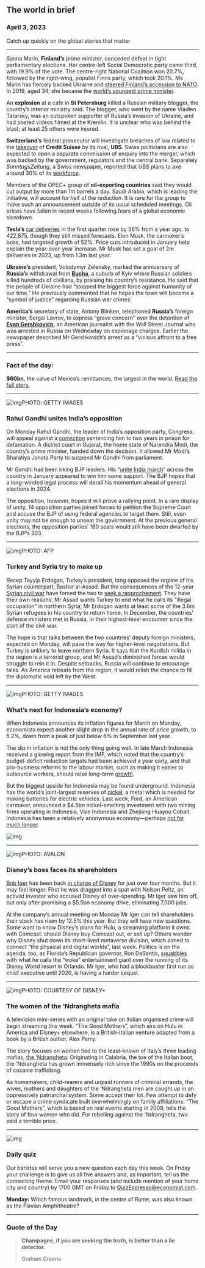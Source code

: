 ## The world in brief

### April 3, 2023

Catch up quickly on the global stories that matter



------



Sanna Marin, **Finland’s** prime minister, conceded defeat in tight parliamentary elections. Her centre-left Social Democratic party came third, with 19.9% of the vote. The centre-right National Coalition won 20.7%, followed by the right-wing, populist Finns party, which took 20.1%. Ms Marin has fiercely backed Ukraine and [steered Finland’s accession to NATO](https://www.economist.com/europe/2023/03/22/finland-has-turkeys-approval-and-can-at-last-join-nato). In 2019, aged 34, she became the [world’s youngest prime minister](https://www.economist.com/graphic-detail/2019/12/11/finlands-new-prime-minister-is-the-worlds-youngest).

An **explosion** at a cafe in **St Petersburg** killed a Russian military blogger, the country’s interior ministry said. The blogger, who went by the name Vladlen Tatarsky, was an outspoken supporter of Russia’s invasion of Ukraine, and had posted videos filmed at the Kremlin. It is unclear who was behind the blast; at least 25 others were injured.

**Switzerland’s** federal prosecutor will investigate breaches of law related to the [takeover](https://www.economist.com/finance-and-economics/2023/03/20/credit-suisses-takeover-causes-turmoil-in-a-275bn-bond-market) of **Credit Suisse** by its rival, **UBS**. Swiss politicians are also expected to open a separate commission of enquiry into the merger, which was backed by the government, regulators and the central bank. Separately *SonntagsZeitung*, a Swiss newspaper, reported that UBS plans to axe around 30% of its [workforce](https://www.economist.com/finance-and-economics/2023/03/19/a-momentous-but-unhappy-union-ubs-saves-credit-suisse).

Members of the OPEC+ group of **oil-exporting countries** said they would cut output by more than 1m barrels a day. Saudi Arabia, which is leading the initiative, will account for half of the reduction. It is rare for the group to make such an announcement outside of its usual scheduled meetings. Oil prices have fallen in recent weeks following fears of a global economic slowdown.

**Tesla’s** [car deliveries](https://www.economist.com/business/2023/01/04/investors-conclude-that-tesla-is-a-carmaker-not-a-tech-firm) in the first quarter rose by 36% from a year ago, to 422,875, though they still missed forecasts. Elon Musk, the carmaker’s boss, had targeted growth of 52%. Price cuts introduced in January help explain the year-over-year increase. Mr Musk has set a goal of 2m deliveries in 2023, up from 1.3m last year.

**Ukraine’s** president, Volodymyr Zelensky, marked the anniversary of **Russia’s** withdrawal from [**Bucha**](https://www.economist.com/europe/2022/04/05/one-killing-among-many-in-a-kyiv-suburb), a suburb of Kyiv where Russian soldiers killed hundreds of civilians, by praising his country’s resistance. He said that the people of Ukraine had “stopped the biggest force against humanity of our time.” He previously commented that he hopes the town will become a “symbol of justice” regarding Russian war crimes.

**America’s** secretary of state, Antony Blinken, telephoned **Russia’s** foreign minister, Sergei Lavrov, to express “grave concern” over the detention of [**Evan Gershkovich**](https://www.economist.com/europe/2023/03/30/the-kremlin-escalates-its-war-on-truth), an American journalist with the Wall Street Journal who was arrested in Russia on Wednesday on espionage charges. Earlier the newspaper described Mr Gershkovich’s arrest as a “vicious affront to a free press”.



------



### Fact of the day: 

**$60bn**, the value of Mexico’s remittances, the largest in the world. [Read the full story.](https://www.economist.com/the-americas/2023/03/30/mexico-now-receives-more-remittances-than-china)



------



![img](https://niceboy.online/insight/public/Espresso/PHOTOS/20230401_dap386.jpg)PHOTO: GETTY IMAGES

### Rahul Gandhi unites India’s opposition

On Monday Rahul Gandhi, the leader of India’s opposition party, Congress, will appeal against a [conviction](https://www.economist.com/asia/2023/03/27/the-worlds-biggest-democracy-is-becoming-less-free) sentencing him to two years in prison for defamation. A district court in Gujarat, the home state of Narendra Modi, the country’s prime minister, handed down the decision. It allowed Mr Modi’s Bharatiya Janata Party to suspend Mr Gandhi from parliament.

Mr Gandhi had been irking BJP leaders. His “[unite India march](https://www.economist.com/asia/2023/01/26/relaunching-rahul-gandhi-again)” across the country in January appeared to win him some support. The BJP hopes that a long-winded legal process will derail his momentum ahead of general elections in 2024.

The opposition, however, hopes it will prove a rallying point. In a rare display of unity, 14 opposition parties joined forces to petition the Supreme Court and accuse the BJP of using federal agencies to target them. Still, even unity may not be enough to unseat the government. At the previous general elections, the opposition parties’ 160 seats would still have been dwarfed by the BJP’s 303.



------



![img](https://niceboy.online/insight/public/Espresso/PHOTOS/TurkeySyria.jpg)PHOTO: AFP

### Turkey and Syria try to make up

Recep Tayyip Erdogan, Turkey’s president, long opposed the regime of his Syrian counterpart, Bashar al-Assad. But the consequences of the 12-year [Syrian civil war](https://www.economist.com/special-report/2023/01/16/the-effects-on-turkey-of-syrias-civil-war) have forced the two to [seek a rapprochement](https://www.economist.com/middle-east-and-africa/2023/01/19/turkey-eyes-reconciliation-with-a-syrian-regime-it-tried-to-topple). They have their own reasons: Mr Assad wants Turkey to end what he calls its “illegal occupation” in northern Syria; Mr Erdogan wants at least some of the 3.6m Syrian refugees in his country to return home. In December, the countries’ defence ministers met in Russia, in their highest-level encounter since the start of the civil war.

The hope is that talks between the two countries’ deputy foreign ministers, expected on Monday, will pave the way for higher-level negotiations. But Turkey is unlikely to leave northern Syria. It says that the Kurdish militia in the region is a terrorist group, and Mr Assad’s diminished forces would struggle to rein it in. Despite setbacks, Russia will continue to encourage talks. As America retreats from the region, it would relish the chance to fill the diplomatic void left by the West.



------



![img](https://niceboy.online/insight/public/Espresso/PHOTOS/20230401_dap383.jpg)PHOTO: GETTY IMAGES

### What’s next for Indonesia’s economy?

When Indonesia announces its inflation figures for March on Monday, economists expect another slight drop in the annual rate of price growth, to 5.2%, down from a peak of just below 6% in September last year.

The dip in inflation is not the only thing going well. In late March Indonesia received a glowing report from the IMF, which noted that the country’s budget-deficit reduction targets had been achieved a year early, and that pro-business reforms to the labour market, such as making it easier to outsource workers, should raise long-term [growth](https://www.economist.com/international/2023/03/29/which-will-grow-faster-india-or-indonesia).

But the biggest upside for Indonesia may be found underground. Indonesia has the world’s joint-largest reserves of [nickel](https://www.economist.com/asia/2023/01/26/indonesia-embraces-resource-nationalism), a metal which is needed for making batteries for electric vehicles. Last week, Ford, an American carmaker, announced a $4.5bn nickel-smelting investment with two mining firms operating in Indonesia, Vale Indonesia and Zhejiang Huayou Cobalt. Indonesia has been a relatively anonymous economy—perhaps [not for much longer](https://www.economist.com/leaders/2022/11/17/why-indonesia-matters).

![img](https://niceboy.online/insight/public/Espresso/PHOTOS/20230408_DAC605.jpg)



------



![img](https://niceboy.online/insight/public/Espresso/PHOTOS/20230401_dap379.jpg)PHOTO: AVALON

### Disney’s boss faces its shareholders

[Bob Iger](https://www.economist.com/business/2023/02/16/bob-iger-makes-big-changes-at-disney) has been back [in charge of Disney](https://www.economist.com/leaders/2022/11/21/disney-brings-back-a-star-of-the-past-but-its-real-problem-is-the-script) for just over four months. But it may feel longer. First he was dragged into a spat with Nelson Peltz, an activist investor who accused Disney of over-spending. Mr Iger saw him off, but only after promising a $5.5bn economy drive, eliminating 7,000 jobs.

At the company’s annual meeting on Monday Mr Iger can tell shareholders their stock has risen by 12.5% this year. But they will have new questions. Some want to know Disney’s plans for Hulu, a streaming platform it owns with Comcast: should Disney buy Comcast out, or sell up? Others wonder why Disney shut down its short-lived metaverse division, which aimed to connect “the physical and digital worlds”, last week. Politics is on the agenda, too, as Florida’s Republican governor, Ron DeSantis, [squabbles](https://www.economist.com/united-states/what-ron-desantiss-spat-with-disney-says-about-american-politics/21808962) with what he calls the “woke” entertainment giant over the running of its Disney World resort in Orlando. Mr Iger, who had a blockbuster first run as chief executive until 2020, is having a harder sequel.



------



![img](https://niceboy.online/insight/public/Espresso/PHOTOS/20230401_dap389.jpg)PHOTO: COURTESY OF DISNEY+

### The women of the ‘Ndrangheta mafia

A television mini-series with an original take on Italian organised crime will begin streaming this week. “The Good Mothers”, which airs on Hulu in America and Disney+ elsewhere, is a British-Italian venture adapted from a book by a British author, Alex Perry.

The story focuses on women tied to the least-known of Italy’s three leading mafias, [the ‘Ndrangheta](https://www.economist.com/europe/2010/07/15/nobbling-the-ndrangheta). Originating in Calabria, the toe of the Italian boot, the ‘Ndrangheta has grown immensely rich since the 1990s on the proceeds of cocaine trafficking.

As homemakers, child-rearers and unpaid runners of criminal errands, the wives, mothers and daughters of the ‘Ndrangheta men are caught up in an oppressively patriarchal system. Some accept their lot. Few attempt to defy or escape a crime syndicate built overwhelmingly on family affiliations. “The Good Mothers”, which is based on real events starting in 2009, tells the story of four women who did. For rebelling against the ‘Ndrangheta, two paid a terrible price.



------



![img](https://niceboy.online/insight/public/Espresso/PHOTOS/QuizNEW_118.jpeg)

### Daily quiz

Our baristas will serve you a new question each day this week. On Friday your challenge is to give us all five answers and, as important, tell us the connecting theme. Email your responses (and include mention of your home city and country) by 1700 GMT on Friday to [QuizEspresso@economist.com](https://mail.google.com/mail/?view=cm&fs=1&tf=1&to=QuizEspresso@economist.com).

**Monday:** Which famous landmark, in the centre of Rome, was also known as the Flavian Amphitheatre?



------



### Quote of the Day

> **Champagne, if you are seeking the truth, is better than a lie detector.**
>
> Graham Greene





